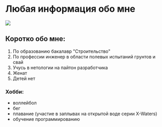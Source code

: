 # Любая информация обо мне

![](https://sun9-24.userapi.com/impf/c639522/v639522383/5aed7/51lnKZjcLzc.jpg?size=1280x960&quality=96&sign=107fa91a77f949b44feafa4e90ec5bc8&type=album)

## Коротко обо мне:

1. По образованию бакалавр "Строительство"
2. По профессии инженер в области полевых испытаний грунтов и свай
3. Учусь в нетологии на пайтон разработчика
4. Женат
5. Детей нет
   
### Хобби:

- воллейбол
- бег 
- плавание (участие в заплывах на открытой воде серии X-Waters)
- обучение программированию 